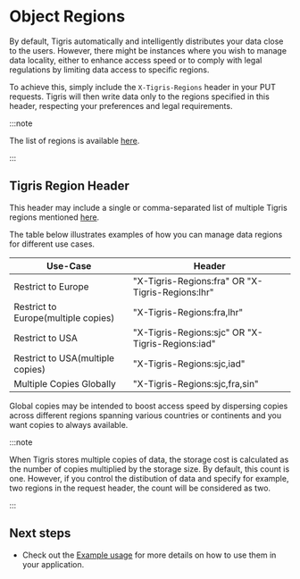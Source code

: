 # Object Regions

By default, Tigris automatically and intelligently distributes your data close
to the users. However, there might be instances where you wish to manage data
locality, either to enhance access speed or to comply with legal regulations by
limiting data access to specific regions.

To achieve this, simply include the `X-Tigris-Regions` header in your PUT
requests. Tigris will then write data only to the regions specified in this
header, respecting your preferences and legal requirements.

:::note

The list of regions is available [here](/docs/concepts/regions/index.md).

:::

## Tigris Region Header

This header may include a single or comma-separated list of multiple Tigris
regions mentioned [here](/docs/concepts/regions/index.md).

The table below illustrates examples of how you can manage data regions for
different use cases.

| Use-Case                            | Header                                           |
| ----------------------------------- | ------------------------------------------------ |
| Restrict to Europe                  | "X-Tigris-Regions:fra" OR "X-Tigris-Regions:lhr" |
| Restrict to Europe(multiple copies) | "X-Tigris-Regions:fra,lhr"                       |
| Restrict to USA                     | "X-Tigris-Regions:sjc" OR "X-Tigris-Regions:iad" |
| Restrict to USA(multiple copies)    | "X-Tigris-Regions:sjc,iad"                       |
| Multiple Copies Globally            | "X-Tigris-Regions:sjc,fra,sin"                   |

Global copies may be intended to boost access speed by dispersing copies across
different regions spanning various countries or continents and you want copies
to always available.

:::note

When Tigris stores multiple copies of data, the storage cost is calculated as
the number of copies multiplied by the storage size. By default, this count is
one. However, if you control the distibution of data and specify for example,
two regions in the request header, the count will be considered as two.

:::

## Next steps

- Check out the [Example usage](/docs/sdks/s3/aws-go-sdk.md#object-regions) for
  more details on how to use them in your application.
